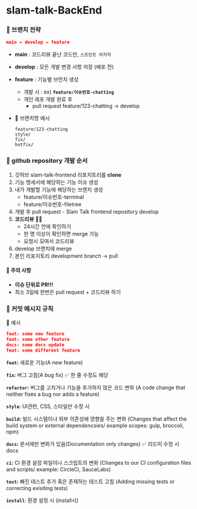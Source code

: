 # slam-talk-BackEnd

###  📌 브랜치 전략
```json
main ↔ develop ↔ feature
```        
- **main** : 코드리뷰 끝난 코드만, `스프린트 마지막`
- **develop**  : 모든 개발 변경 사항 저장 (배포 전)
- **feature**  : 기능별 브런치 생성
  - 개발 시 : ex) **`feature/이슈번호-chatting`**
  - 개인 레포 개발 완료 후
      - pull request feature/123-chatting → develop


- 🐥 브랜치명 예시

  `feature/123-chatting`
  </br>
  `style/`
  </br>
  `fix/`
  </br>
  `hotfix/`


### 📌 github repository 개발 순서
1. 깃허브 slam-talk-frontend 리포지토리를 **clone**
2. 기능 명세서에 해당하는 기능 이슈 생성
3. 내가 개발할 기능에 해당하는 브랜치 생성
   - feature/이슈번호-terminal
   - feature/이슈번호-filetree
4. 개발 후 pull request - Slam Talk frontend repository develop
5. **코드리뷰** 👀✨
   - 24시간 안에 확인하기
   - 한 명 이상이 확인하면 merge 가능
   - 요청시 모여서 코드리뷰
6. develop 브랜치에 merge
7. 본인 리포지토리 development branch → pull



#### 🚨 주의 사항
- **이슈 단위로 PR!!!**
- 최소 3일에 한번은 pull request + 코드리뷰 하기


### 📌 커밋 메시지 규칙
🐥 예시
```json
feat: some new feature
feat: some other feature
docs: some docs update
feat: some different feature
```

**`feat`:** 새로운 기능(A new feature)

**`fix`:** 버그 고침(A bug fix) ✅ 한 줄 수정도 해당

**`refactor`:** 버그를 고치거나 기능을 추가하지 않은 코드 변화 (A code change that neither fixes a bug nor adds a feature)

**`style`**: UI관련, CSS, 스타일만 수정 시

**`build`:** 빌드 시스템이나 외부 의존성에 영향을 주는 변화 (Changes that affect the build system or external dependencsies/ example scopes: gulp, broccoli, npm)

**`docs`:** 문서에만 변화가 있음(Documentation only changes) ✅ 리드미 수정 시 docs

**`ci`:** CI 환경 설정 파일이나 스크립트의 변화 (Changes to our CI configuration files and scripts/ example: CircleCi, SauceLabs)

**`test`:** 빠진 테스트 추가 혹은 존재하는 테스트 고침 (Adding missing tests or correcting exisiting tests)

**`install`**: 환경 설정 시 (install시)